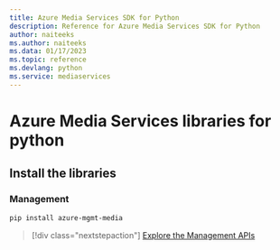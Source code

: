 ```yaml
---
title: Azure Media Services SDK for Python
description: Reference for Azure Media Services SDK for Python
author: naiteeks
ms.author: naiteeks
ms.data: 01/17/2023
ms.topic: reference
ms.devlang: python
ms.service: mediaservices
---
```

# Azure Media Services libraries for python

## Install the libraries


### Management

```bash
pip install azure-mgmt-media
```
> [!div class="nextstepaction"]
> [Explore the Management APIs](/python/api/overview/azure/mediaservices/management)